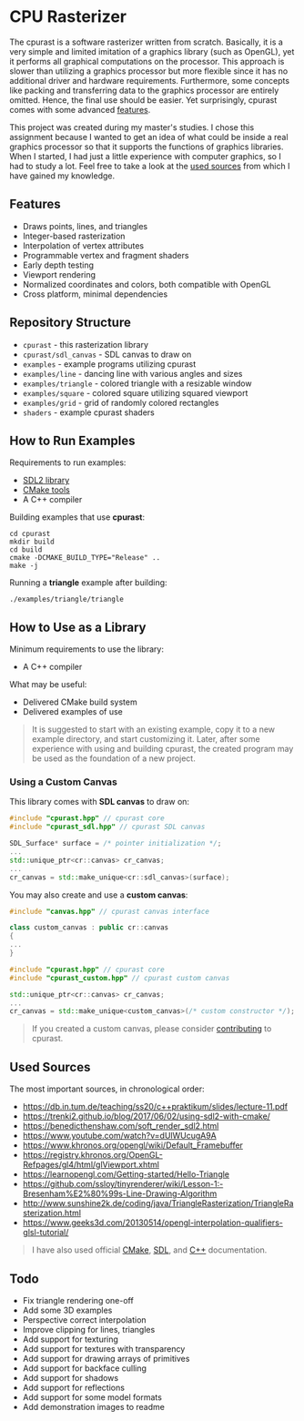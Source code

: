 # CPU Rasterizer

The cpurast is a software rasterizer written from scratch. Basically, it is a very simple and limited imitation of a graphics library (such as OpenGL), yet it performs all graphical computations on the processor. This approach is slower than utilizing a graphics processor but more flexible since it has no additional driver and hardware requirements. Furthermore, some concepts like packing and transferring data to the graphics processor are entirely omitted. Hence, the final use should be easier. Yet surprisingly, cpurast comes with some advanced [features](#features).

This project was created during my master's studies. I chose this assignment because I wanted to get an idea of what could be inside a real graphics processor so that it supports the functions of graphics libraries. When I started, I had just a little experience with computer graphics, so I had to study a lot. Feel free to take a look at the [used sources](#used-sources) from which I have gained my knowledge.

## Features

* Draws points, lines, and triangles
* Integer-based rasterization
* Interpolation of vertex attributes
* Programmable vertex and fragment shaders
* Early depth testing
* Viewport rendering
* Normalized coordinates and colors, both compatible with OpenGL
* Cross platform, minimal dependencies

## Repository Structure

* `cpurast` - this rasterization library
* `cpurast/sdl_canvas` - SDL canvas to draw on
* `examples` - example programs utilizing cpurast
* `examples/line` - dancing line with various angles and sizes
* `examples/triangle` - colored triangle with a resizable window
* `examples/square` - colored square utilizing squared viewport
* `examples/grid` - grid of randomly colored rectangles
* `shaders` - example cpurast shaders

## How to Run Examples

Requirements to run examples:

* [SDL2 library](https://www.libsdl.org/)
* [CMake tools](https://cmake.org/)
* A C++ compiler

Building examples that use **cpurast**:

```
cd cpurast
mkdir build
cd build
cmake -DCMAKE_BUILD_TYPE="Release" ..
make -j
```

Running a **triangle** example after building:

```
./examples/triangle/triangle
```

## How to Use as a Library

Minimum requirements to use the library:

* A C++ compiler

What may be useful:

* Delivered CMake build system
* Delivered examples of use

> It is suggested to start with an existing example, copy it to a new example directory, and start customizing it. Later, after some experience with using and building cpurast, the created program may be used as the foundation of a new project.

### Using a Custom Canvas

This library comes with **SDL canvas** to draw on:

```cpp
#include "cpurast.hpp" // cpurast core
#include "cpurast_sdl.hpp" // cpurast SDL canvas

SDL_Surface* surface = /* pointer initialization */;
...
std::unique_ptr<cr::canvas> cr_canvas;
...
cr_canvas = std::make_unique<cr::sdl_canvas>(surface);
```

You may also create and use a **custom canvas**:

```cpp
#include "canvas.hpp" // cpurast canvas interface

class custom_canvas : public cr::canvas
{
...
}
```

```cpp
#include "cpurast.hpp" // cpurast core
#include "cpurast_custom.hpp" // cpurast custom canvas

std::unique_ptr<cr::canvas> cr_canvas;
...
cr_canvas = std::make_unique<custom_canvas>(/* custom constructor */);
```

> If you created a custom canvas, please consider [contributing](https://github.com/dominiksalvet/cpurast/issues/new) to cpurast.

## Used Sources

The most important sources, in chronological order:

* https://db.in.tum.de/teaching/ss20/c++praktikum/slides/lecture-11.pdf
* https://trenki2.github.io/blog/2017/06/02/using-sdl2-with-cmake/
* https://benedicthenshaw.com/soft_render_sdl2.html
* https://www.youtube.com/watch?v=dUlWUcugA9A
* https://www.khronos.org/opengl/wiki/Default_Framebuffer
* https://registry.khronos.org/OpenGL-Refpages/gl4/html/glViewport.xhtml
* https://learnopengl.com/Getting-started/Hello-Triangle
* https://github.com/ssloy/tinyrenderer/wiki/Lesson-1:-Bresenham%E2%80%99s-Line-Drawing-Algorithm
* http://www.sunshine2k.de/coding/java/TriangleRasterization/TriangleRasterization.html
* https://www.geeks3d.com/20130514/opengl-interpolation-qualifiers-glsl-tutorial/

> I have also used official [CMake](https://cmake.org/cmake/help/latest/), [SDL](https://wiki.libsdl.org/wiki/index), and [C++](https://en.cppreference.com/w/) documentation.

## Todo

* Fix triangle rendering one-off
* Add some 3D examples
* Perspective correct interpolation
* Improve clipping for lines, triangles
* Add support for texturing
* Add support for textures with transparency
* Add support for drawing arrays of primitives
* Add support for backface culling
* Add support for shadows
* Add support for reflections
* Add support for some model formats
* Add demonstration images to readme
